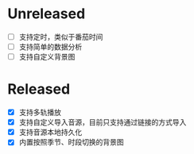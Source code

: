 # Unreleased

- [ ] 支持定时，类似于番茄时间
- [ ] 支持简单的数据分析
- [ ] 支持自定义背景图

# Released

- [x] 支持多轨播放
- [x] 支持自定义导入音源，目前只支持通过链接的方式导入
- [x] 支持音源本地持久化
- [x] 内置按照季节、时段切换的背景图